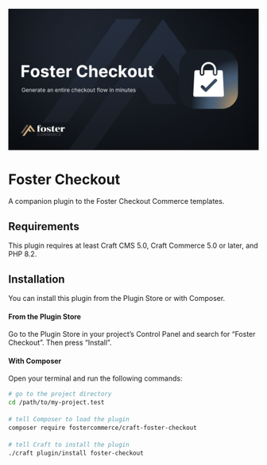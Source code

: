 ![Foster Checkout Icon](resources/img/header.png)

# Foster Checkout

A companion plugin to the Foster Checkout Commerce templates.

## Requirements

This plugin requires at least Craft CMS 5.0, Craft Commerce 5.0 or later, and PHP 8.2.

## Installation

You can install this plugin from the Plugin Store or with Composer.

#### From the Plugin Store

Go to the Plugin Store in your project’s Control Panel and search for “Foster Checkout”. Then press “Install”.

#### With Composer

Open your terminal and run the following commands:

```bash
# go to the project directory
cd /path/to/my-project.test

# tell Composer to load the plugin
composer require fostercommerce/craft-foster-checkout

# tell Craft to install the plugin
./craft plugin/install foster-checkout
```

